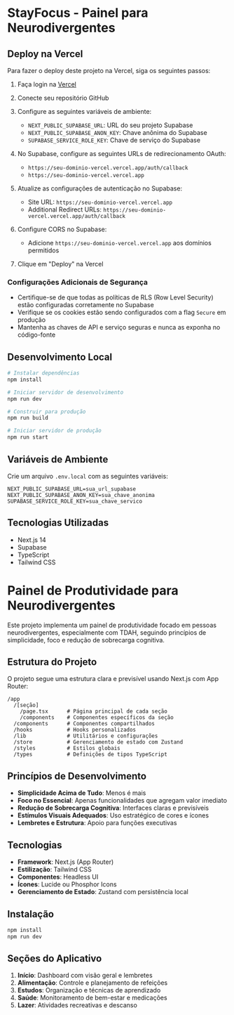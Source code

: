 # StayFocus - Painel para Neurodivergentes

## Deploy na Vercel

Para fazer o deploy deste projeto na Vercel, siga os seguintes passos:

1. Faça login na [Vercel](https://vercel.com)
2. Conecte seu repositório GitHub
3. Configure as seguintes variáveis de ambiente:
   - `NEXT_PUBLIC_SUPABASE_URL`: URL do seu projeto Supabase
   - `NEXT_PUBLIC_SUPABASE_ANON_KEY`: Chave anônima do Supabase
   - `SUPABASE_SERVICE_ROLE_KEY`: Chave de serviço do Supabase

4. No Supabase, configure as seguintes URLs de redirecionamento OAuth:
   - `https://seu-dominio-vercel.vercel.app/auth/callback`
   - `https://seu-dominio-vercel.vercel.app`

5. Atualize as configurações de autenticação no Supabase:
   - Site URL: `https://seu-dominio-vercel.vercel.app`
   - Additional Redirect URLs: `https://seu-dominio-vercel.vercel.app/auth/callback`

6. Configure CORS no Supabase:
   - Adicione `https://seu-dominio-vercel.vercel.app` aos domínios permitidos

7. Clique em "Deploy" na Vercel

### Configurações Adicionais de Segurança

- Certifique-se de que todas as políticas de RLS (Row Level Security) estão configuradas corretamente no Supabase
- Verifique se os cookies estão sendo configurados com a flag `Secure` em produção
- Mantenha as chaves de API e serviço seguras e nunca as exponha no código-fonte

## Desenvolvimento Local

```bash
# Instalar dependências
npm install

# Iniciar servidor de desenvolvimento
npm run dev

# Construir para produção
npm run build

# Iniciar servidor de produção
npm run start
```

## Variáveis de Ambiente

Crie um arquivo `.env.local` com as seguintes variáveis:

```env
NEXT_PUBLIC_SUPABASE_URL=sua_url_supabase
NEXT_PUBLIC_SUPABASE_ANON_KEY=sua_chave_anonima
SUPABASE_SERVICE_ROLE_KEY=sua_chave_servico
```

## Tecnologias Utilizadas

- Next.js 14
- Supabase
- TypeScript
- Tailwind CSS

# Painel de Produtividade para Neurodivergentes

Este projeto implementa um painel de produtividade focado em pessoas neurodivergentes, especialmente com TDAH, seguindo princípios de simplicidade, foco e redução de sobrecarga cognitiva.

## Estrutura do Projeto

O projeto segue uma estrutura clara e previsível usando Next.js com App Router:

```
/app
  /[seção]
    /page.tsx      # Página principal de cada seção
    /components    # Componentes específicos da seção
  /components      # Componentes compartilhados
  /hooks           # Hooks personalizados
  /lib             # Utilitários e configurações
  /store           # Gerenciamento de estado com Zustand
  /styles          # Estilos globais
  /types           # Definições de tipos TypeScript
```

## Princípios de Desenvolvimento

- **Simplicidade Acima de Tudo**: Menos é mais
- **Foco no Essencial**: Apenas funcionalidades que agregam valor imediato
- **Redução de Sobrecarga Cognitiva**: Interfaces claras e previsíveis
- **Estímulos Visuais Adequados**: Uso estratégico de cores e ícones
- **Lembretes e Estrutura**: Apoio para funções executivas

## Tecnologias

- **Framework**: Next.js (App Router)
- **Estilização**: Tailwind CSS
- **Componentes**: Headless UI
- **Ícones**: Lucide ou Phosphor Icons
- **Gerenciamento de Estado**: Zustand com persistência local

## Instalação

```bash
npm install
npm run dev
```

## Seções do Aplicativo

1. **Início**: Dashboard com visão geral e lembretes
2. **Alimentação**: Controle e planejamento de refeições
3. **Estudos**: Organização e técnicas de aprendizado
4. **Saúde**: Monitoramento de bem-estar e medicações
5. **Lazer**: Atividades recreativas e descanso

